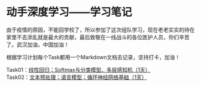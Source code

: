 # 动手深度学习——学习笔记

由于疫情的原因，不能回学校了，所以参加了这次组队学习，现在老老实实的待在家里不去添乱就是最大的贡献，最后致敬在一线战斗的各位医护人员，你们辛苦了。武汉加油，中国加油！

根据学习计划每个Task都用一个Markdown文档去记录，坚持打卡，加油！

Task01：[线性回归；Softmax与分类模型、多层感知机（1天）](https://github.com/makeittrue/dssdxx-learning-note/tree/master/Task01)
<br/>
Task02：[文本预处理；语言模型；循环神经网络基础（1天）](https://github.com/makeittrue/dssdxx-learning-note/tree/master/Task02)

